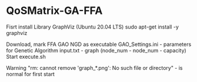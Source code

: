 # QoSMatrix-GA-FFA

Fisrt install Library GraphViz (Ubuntu 20.04 LTS)
sudo apt-get install -y graphviz

Download, mark FFA GAO NGD as executable
GAO_Settings.ini - parameters for Genetic Algorithm
input.txt - graph (node_num - node_num - capacity)
Start execute.sh

Warning "rm: cannot remove 'graph_*.png': No such file or directory" - 
is normal for first start
